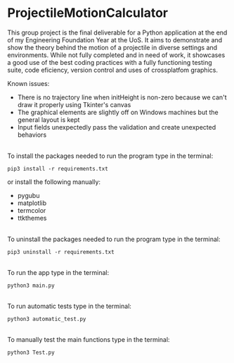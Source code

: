 # ProjectileMotionCalculator

This group project is the final deliverable for a Python application at the end of my Engineering Foundation Year at the UoS. It aims to demonstrate and show the theory behind the motion of a projectile in diverse settings and environments. While not fully completed and in need of work, it showcases a good use of the best coding practices with a fully functioning testing suite, code eficiency, version control and uses of crossplatfom graphics.

Known issues:
- There is no trajectory line when initHeight is non-zero because we can't draw it properly using Tkinter's canvas
- The graphical elements are slightly off on Windows machines but the general layout is kept
- Input fields unexpectedly pass the validation and create unexpected behaviors

\
To install the packages needed to run the program type in the terminal:
```
pip3 install -r requirements.txt
```

or install the following manually:
* pygubu
* matplotlib
* termcolor
* ttkthemes

\
To uninstall the packages needed to run the program type in the terminal:
```
pip3 uninstall -r requirements.txt
```
\
To run the app type in the terminal:
```
python3 main.py
```
\
To run automatic tests type in the terminal:
```
python3 automatic_test.py
```
\
To manually test the main functions type in the terminal:
```
python3 Test.py
```
